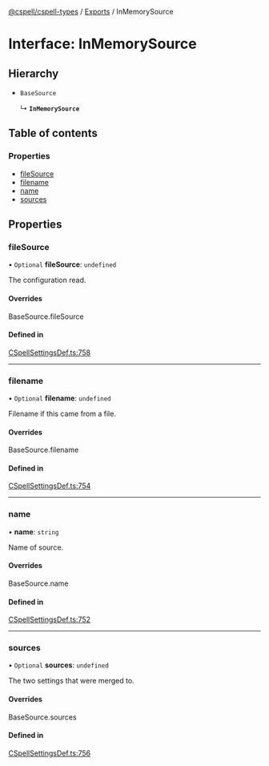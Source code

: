 [@cspell/cspell-types](../README.md) / [Exports](../modules.md) / InMemorySource

# Interface: InMemorySource

## Hierarchy

- `BaseSource`

  ↳ **`InMemorySource`**

## Table of contents

### Properties

- [fileSource](InMemorySource.md#filesource)
- [filename](InMemorySource.md#filename)
- [name](InMemorySource.md#name)
- [sources](InMemorySource.md#sources)

## Properties

### fileSource

• `Optional` **fileSource**: `undefined`

The configuration read.

#### Overrides

BaseSource.fileSource

#### Defined in

[CSpellSettingsDef.ts:758](https://github.com/streetsidesoftware/cspell/blob/d20c1f2/packages/cspell-types/src/CSpellSettingsDef.ts#L758)

___

### filename

• `Optional` **filename**: `undefined`

Filename if this came from a file.

#### Overrides

BaseSource.filename

#### Defined in

[CSpellSettingsDef.ts:754](https://github.com/streetsidesoftware/cspell/blob/d20c1f2/packages/cspell-types/src/CSpellSettingsDef.ts#L754)

___

### name

• **name**: `string`

Name of source.

#### Overrides

BaseSource.name

#### Defined in

[CSpellSettingsDef.ts:752](https://github.com/streetsidesoftware/cspell/blob/d20c1f2/packages/cspell-types/src/CSpellSettingsDef.ts#L752)

___

### sources

• `Optional` **sources**: `undefined`

The two settings that were merged to.

#### Overrides

BaseSource.sources

#### Defined in

[CSpellSettingsDef.ts:756](https://github.com/streetsidesoftware/cspell/blob/d20c1f2/packages/cspell-types/src/CSpellSettingsDef.ts#L756)
